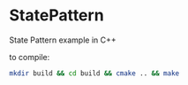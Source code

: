 # StatePattern
State Pattern example in C++

to compile:
```sh
mkdir build && cd build && cmake .. && make
```